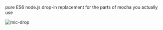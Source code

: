 pure ES6 node.js drop-in replacement for the parts of mocha you actually use

![mic-drop](https://cloud.githubusercontent.com/assets/1585643/16790157/7819842e-4881-11e6-9168-ded382408354.gif)
